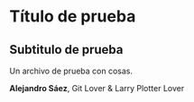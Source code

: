 # Título de prueba
## Subtitulo de prueba

Un archivo de prueba con cosas. 

**Alejandro Sáez**, Git Lover & Larry Plotter Lover

